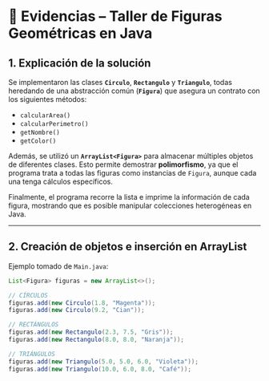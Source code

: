 # 📄 Evidencias – Taller de Figuras Geométricas en Java

## 1. Explicación de la solución
Se implementaron las clases **`Circulo`**, **`Rectangulo`** y **`Triangulo`**, todas heredando de una abstracción común (**`Figura`**) que asegura un contrato con los siguientes métodos:
- `calcularArea()`
- `calcularPerimetro()`
- `getNombre()`
- `getColor()`

Además, se utilizó un **`ArrayList<Figura>`** para almacenar múltiples objetos de diferentes clases. Esto permite demostrar **polimorfismo**, ya que el programa trata a todas las figuras como instancias de `Figura`, aunque cada una tenga cálculos específicos.

Finalmente, el programa recorre la lista e imprime la información de cada figura, mostrando que es posible manipular colecciones heterogéneas en Java.

---

## 2. Creación de objetos e inserción en ArrayList

Ejemplo tomado de `Main.java`:

```java
List<Figura> figuras = new ArrayList<>();

// CÍRCULOS
figuras.add(new Circulo(1.8, "Magenta"));
figuras.add(new Circulo(9.2, "Cian"));

// RECTÁNGULOS
figuras.add(new Rectangulo(2.3, 7.5, "Gris"));
figuras.add(new Rectangulo(8.0, 8.0, "Naranja"));

// TRIÁNGULOS
figuras.add(new Triangulo(5.0, 5.0, 6.0, "Violeta"));
figuras.add(new Triangulo(10.0, 6.0, 8.0, "Café"));
